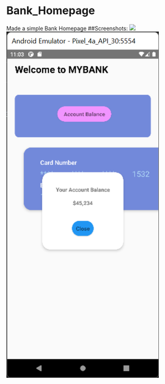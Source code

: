 # Bank_Homepage
Made a simple Bank Homepage
##Screenshots:
![](./Screnshots/Screenshot%202022-02-08%20230307.png)
![](./Screenshots/Screenshot%202022-02-08%20230325.png)
